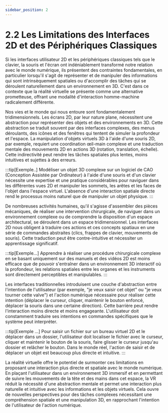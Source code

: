 ```yaml
---
sidebar_position: 2
---
```


# 2.2 Les Limitations des Interfaces 2D et des Périphériques Classiques

Si les interfaces utilisateur 2D et les périphériques classiques tels que le clavier, la souris et l'écran ont indéniablement transformé notre relation avec le monde numérique, ils présentent des contraintes fondamentales, en particulier lorsqu'il s'agit de représenter et de manipuler des informations qui sont intrinsèquement spatiales ou d'accomplir des tâches qui se déroulent naturellement dans un environnement en 3D. C'est dans ce contexte que la réalité virtuelle se présente comme une alternative prometteuse, offrant une modalité d'interaction homme-machine radicalement différente.



Nos vies et le monde qui nous entoure sont fondamentalement tridimensionnels. Les écrans 2D, par leur nature plane, nécessitent une abstraction pour représenter des objets et des environnements en 3D. Cette abstraction se traduit souvent par des interfaces complexes, des menus déroulants, des icônes et des fenêtres qui tentent de simuler la profondeur et l'espace. La manipulation d'objets virtuels 3D à l'aide d'une souris 2D, par exemple, requiert une coordination œil-main complexe et une traduction mentale des mouvements 2D en actions 3D (rotation, translation, échelle). Cette indirectivité peut rendre les tâches spatiales plus lentes, moins intuitives et sujettes à des erreurs. 



:::tip[Exemple..]
Modéliser un objet 3D complexe sur un logiciel de CAO (Conception Assistée par Ordinateur) à l'aide d'une souris et d'un clavier nécessite une expertise et une pratique considérables pour naviguer dans les différentes vues 2D et manipuler les sommets, les arêtes et les faces de l'objet dans l'espace virtuel. L'absence d'une interaction spatiale directe rend le processus moins naturel que de manipuler un objet physique.
:::


De nombreuses activités humaines, qu'il s'agisse d'assembler des pièces mécaniques, de réaliser une intervention chirurgicale, de naviguer dans un environnement complexe ou de comprendre la disposition d'un espace architectural, se déroulent dans un espace tridimensionnel. Les interfaces 2D nous obligent à traduire ces actions et ces concepts spatiaux en une série de commandes abstraites (clics, frappes de clavier, mouvements de souris). Cette traduction peut être contre-intuitive et nécessiter un apprentissage significatif.

:::tip[Exemple...]
Apprendre à réaliser une procédure chirurgicale complexe en se basant uniquement sur des manuels et des vidéos 2D est moins efficace que de pouvoir s'entraîner dans un environnement 3D interactif où la profondeur, les relations spatiales entre les organes et les instruments sont directement perceptibles et manipulables.
:::

Les interfaces traditionnelles introduisent une couche d'abstraction entre l'intention de l'utilisateur (par exemple, "je veux saisir cet objet" ou "je veux tourner cette valve") et l'action numérique nécessaire pour réaliser cette intention (déplacer le curseur, cliquer, maintenir le bouton enfoncé, déplacer la souris dans une certaine direction). Cette barrière peut rendre l'interaction moins directe et moins engageante. L'utilisateur doit constamment traduire ses intentions en commandes spécifiques que le système peut interpréter.

:::tip[Exemple ...]
Pour saisir un fichier sur un bureau virtuel 2D et le déplacer dans un dossier, l'utilisateur doit localiser le fichier avec le curseur, cliquer et maintenir le bouton de la souris, faire glisser le curseur jusqu'au dossier et relâcher le bouton. Dans le monde réel, l'action de saisir et de déplacer un objet est beaucoup plus directe et intuitive.
:::

La réalité virtuelle offre le potentiel de surmonter ces limitations en proposant une interaction plus directe et spatiale avec le monde numérique. En plaçant l'utilisateur dans un environnement 3D immersif et en permettant de suivre les mouvements de la tête et des mains dans cet espace, la VR réduit la nécessité d'une abstraction mentale et permet une interaction plus naturelle et intuitive avec les informations et les objets virtuels. Cela ouvre de nouvelles perspectives pour des tâches complexes nécessitant une compréhension spatiale et une manipulation 3D, en rapprochant l'intention de l'utilisateur de l'action numérique.